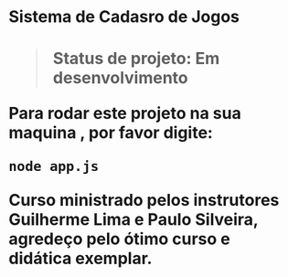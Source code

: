 <h1>Sistema de Cadasro de Jogos<h1>

>Status de projeto: Em desenvolvimento

Para rodar este projeto na sua maquina , por favor digite:
```
node app.js
```

Curso ministrado pelos instrutores Guilherme Lima e Paulo Silveira, agredeço pelo ótimo curso e didática exemplar. 